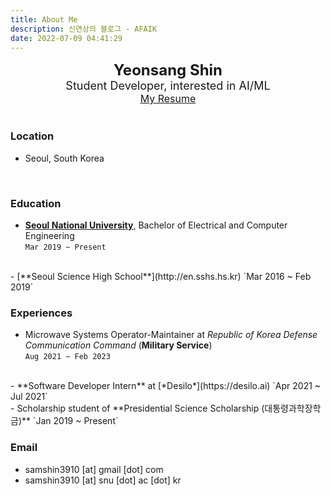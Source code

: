 ```yaml
---
title: About Me
description: 신연상의 블로그 - AFAIK
date: 2022-07-09 04:41:29
---
```



<center>
<font size = "5"><b> Yeonsang Shin </b></font>
<br>
<font size = "4">Student Developer, interested in AI/ML </font>
<br>
<font size = "3"><a href = "../files/YeonsangShin_CV_220622.pdf">My Resume</a></font> 
</center>

<br>

### **Location** 
- Seoul, South Korea

<br>

### **Education**
- [**Seoul National University**](https://en.snu.ac.kr/), Bachelor of Electrical and Computer Engineering  
`Mar 2019 ~ Present`
<br>
- [**Seoul Science High School**](http://en.sshs.hs.kr)
`Mar 2016 ~ Feb 2019`

<br>

### **Experiences**
- Microwave Systems Operator-Maintainer at *Republic of Korea Defense Communication Command*  (**Military Service**)   
`Aug 2021 ~ Feb 2023`  
<br>
- **Software Developer Intern** at [*Desilo*](https://desilo.ai)  
`Apr 2021 ~ Jul 2021` 
<br>
- Scholarship student of **Presidential Science Scholarship (대통령과학장학금)**  
`Jan 2019 ~ Present`

<br>

### **Email**
- samshin3910 [at] gmail [dot] com
- samshin3910 [at] snu [dot] ac [dot] kr
